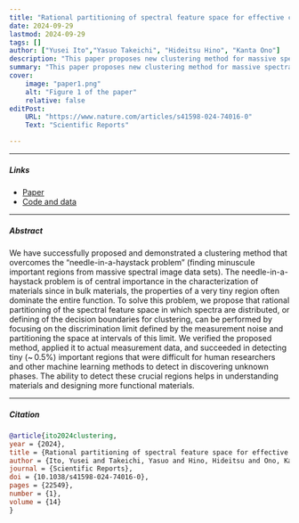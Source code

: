 ```yaml
---
title: "Rational partitioning of spectral feature space for effective clustering of massive spectral image data" 
date: 2024-09-29
lastmod: 2024-09-29
tags: []
author: ["Yusei Ito","Yasuo Takeichi", "Hideitsu Hino", "Kanta Ono"]
description: "This paper proposes new clustering method for massive spectral image data. Published in the Scientific Reports, 2024." 
summary: "This paper proposes new clustering method for massive spectral image data. Published in the Scientific Reports, 2024." 
cover:
    image: "paper1.png"
    alt: "Figure 1 of the paper"
    relative: false
editPost:
    URL: "https://www.nature.com/articles/s41598-024-74016-0"
    Text: "Scientific Reports"

---
```


---

##### Links

+ [Paper](https://www.nature.com/articles/s41598-024-74016-0)
+ [Code and data](https://github.com/quantumbeam/Clustering-Method-for-Massive-Spectral-Image-Data)

---

##### Abstract

We have successfully proposed and demonstrated a clustering method that overcomes the “needle-in-a-haystack problem” (finding minuscule important regions from massive spectral image data sets). The needle-in-a-haystack problem is of central importance in the characterization of materials since in bulk materials, the properties of a very tiny region often dominate the entire function. To solve this problem, we propose that rational partitioning of the spectral feature space in which spectra are distributed, or defining of the decision boundaries for clustering, can be performed by focusing on the discrimination limit defined by the measurement noise and partitioning the space at intervals of this limit. We verified the proposed method, applied it to actual measurement data, and succeeded in detecting tiny (~ 0.5%) important regions that were difficult for human researchers and other machine learning methods to detect in discovering unknown phases. The ability to detect these crucial regions helps in understanding materials and designing more functional materials.

---

##### Citation

```BibTeX
@article{ito2024clustering, 
year = {2024}, 
title = {Rational partitioning of spectral feature space for effective clustering of massive spectral image data}, 
author = {Ito, Yusei and Takeichi, Yasuo and Hino, Hideitsu and Ono, Kanta}, 
journal = {Scientific Reports}, 
doi = {10.1038/s41598-024-74016-0}, 
pages = {22549}, 
number = {1}, 
volume = {14}
}
```

